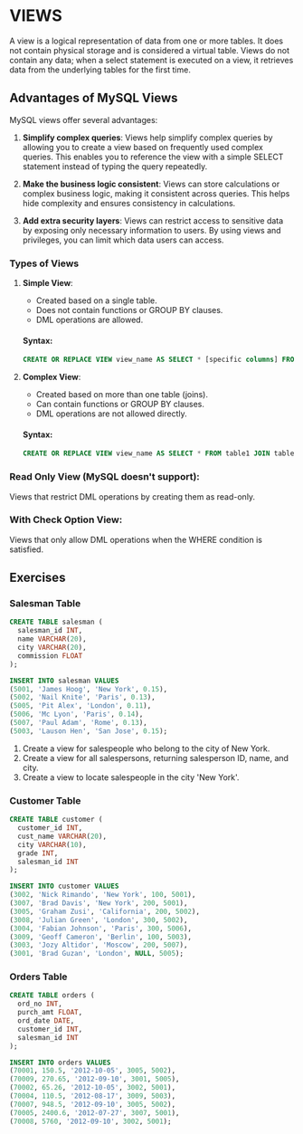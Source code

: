 # VIEWS

A view is a logical representation of data from one or more tables. It does not contain physical storage and is considered a virtual table. Views do not contain any data; when a select statement is executed on a view, it retrieves data from the underlying tables for the first time.

## Advantages of MySQL Views

MySQL views offer several advantages:

1. **Simplify complex queries**: Views help simplify complex queries by allowing you to create a view based on frequently used complex queries. This enables you to reference the view with a simple SELECT statement instead of typing the query repeatedly.

2. **Make the business logic consistent**: Views can store calculations or complex business logic, making it consistent across queries. This helps hide complexity and ensures consistency in calculations.

3. **Add extra security layers**: Views can restrict access to sensitive data by exposing only necessary information to users. By using views and privileges, you can limit which data users can access.

### Types of Views

1. **Simple View**:
   - Created based on a single table.
   - Does not contain functions or GROUP BY clauses.
   - DML operations are allowed.

   #### Syntax:
   ```sql
   CREATE OR REPLACE VIEW view_name AS SELECT * [specific columns] FROM table_name;
   ```

2. **Complex View**:
   - Created based on more than one table (joins).
   - Can contain functions or GROUP BY clauses.
   - DML operations are not allowed directly.

   #### Syntax:
   ```sql
   CREATE OR REPLACE VIEW view_name AS SELECT * FROM table1 JOIN table2 ON (...);
   ```

### Read Only View (MySQL doesn't support):
   Views that restrict DML operations by creating them as read-only.

### With Check Option View:
   Views that only allow DML operations when the WHERE condition is satisfied.

## Exercises

### Salesman Table

```sql
CREATE TABLE salesman (
  salesman_id INT,
  name VARCHAR(20),
  city VARCHAR(20),
  commission FLOAT
);

INSERT INTO salesman VALUES
(5001, 'James Hoog', 'New York', 0.15),
(5002, 'Nail Knite', 'Paris', 0.13),
(5005, 'Pit Alex', 'London', 0.11),
(5006, 'Mc Lyon', 'Paris', 0.14),
(5007, 'Paul Adam', 'Rome', 0.13),
(5003, 'Lauson Hen', 'San Jose', 0.15);
```

1. Create a view for salespeople who belong to the city of New York.
2. Create a view for all salespersons, returning salesperson ID, name, and city.
3. Create a view to locate salespeople in the city 'New York'.

### Customer Table

```sql
CREATE TABLE customer (
  customer_id INT,
  cust_name VARCHAR(20),
  city VARCHAR(10),
  grade INT,
  salesman_id INT
);

INSERT INTO customer VALUES
(3002, 'Nick Rimando', 'New York', 100, 5001),
(3007, 'Brad Davis', 'New York', 200, 5001),
(3005, 'Graham Zusi', 'California', 200, 5002),
(3008, 'Julian Green', 'London', 300, 5002),
(3004, 'Fabian Johnson', 'Paris', 300, 5006),
(3009, 'Geoff Cameron', 'Berlin', 100, 5003),
(3003, 'Jozy Altidor', 'Moscow', 200, 5007),
(3001, 'Brad Guzan', 'London', NULL, 5005);
```

### Orders Table

```sql
CREATE TABLE orders (
  ord_no INT,
  purch_amt FLOAT,
  ord_date DATE,
  customer_id INT,
  salesman_id INT
);

INSERT INTO orders VALUES
(70001, 150.5, '2012-10-05', 3005, 5002),
(70009, 270.65, '2012-09-10', 3001, 5005),
(70002, 65.26, '2012-10-05', 3002, 5001),
(70004, 110.5, '2012-08-17', 3009, 5003),
(70007, 948.5, '2012-09-10', 3005, 5002),
(70005, 2400.6, '2012-07-27', 3007, 5001),
(70008, 5760, '2012-09-10', 3002, 5001);
```